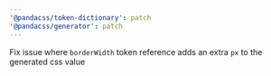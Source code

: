 ```yaml
---
'@pandacss/token-dictionary': patch
'@pandacss/generator': patch
---
```


Fix issue where `borderWidth` token reference adds an extra `px` to the generated css value
